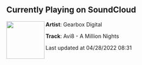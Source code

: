 ## Currently Playing on SoundCloud

[<img align="left" width="100" src="https://i1.sndcdn.com/artworks-H0mOcTm4FP30-0-t500x500.jpg">](https://soundcloud.com/gearbox-digital/avi8-a-million-nights)

**Artist**: Gearbox Digital 

**Track**: Avi8 - A Million Nights

Last updated at 04/28/2022 08:31
